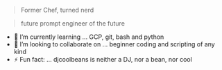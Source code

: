 > Former Chef, turned nerd

> future prompt engineer of the future


- 🌱 I’m currently learning ... GCP, git, bash and python
- 👯 I’m looking to collaborate on ... beginner coding and scripting of any kind
- ⚡ Fun fact: ... djcoolbeans is neither a DJ, nor a bean, nor cool
